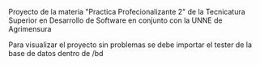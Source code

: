 Proyecto de la materia "Practica Profecionalizante 2" de la Tecnicatura Superior en Desarrollo de Software en conjunto con la UNNE de Agrimensura

Para visualizar el proyecto sin problemas se debe importar el tester de la base de datos dentro de /bd
